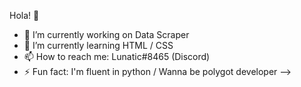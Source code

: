 Hola! 👋

- 🔭 I’m currently working on Data Scraper
- 🌱 I’m currently learning HTML / CSS
- 📫 How to reach me: Lunatic#8465 (Discord)
- ⚡ Fun fact: I'm fluent in python / Wanna be polygot developer
-->
